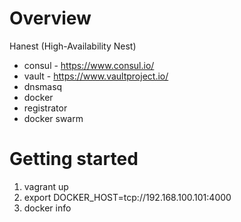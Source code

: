 # Overview

Hanest (High-Availability Nest)

* consul - https://www.consul.io/
* vault - https://www.vaultproject.io/
* dnsmasq
* docker
* registrator
* docker swarm

# Getting started

1. vagrant up
2. export DOCKER_HOST=tcp://192.168.100.101:4000
3. docker info
